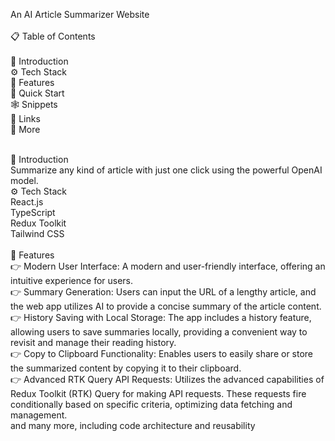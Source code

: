 
An AI Article Summarizer Website<br/>
<br/>
📋 Table of Contents<br/>
<br/>
🤖 Introduction<br/>
⚙️ Tech Stack<br/>
🔋 Features<br/>
🤸 Quick Start<br/>
🕸️ Snippets<br/>
🔗 Links<br/>
🚀 More<br/>

<br/>
🤖 Introduction<br/>
Summarize any kind of article with just one click using the powerful OpenAI model.
<br/>
⚙️ Tech Stack<br/>
React.js<br/>
TypeScript<br/>
Redux Toolkit<br/>
Tailwind CSS<br/>
<br/>
🔋 Features<br/>
👉 Modern User Interface: A modern and user-friendly interface, offering an intuitive experience for users.
<br/>
👉 Summary Generation: Users can input the URL of a lengthy article, and the web app utilizes AI to provide a concise summary of the article content.
<br/>
👉 History Saving with Local Storage: The app includes a history feature, allowing users to save summaries locally, providing a convenient way to revisit and manage their reading history.
<br/>
👉 Copy to Clipboard Functionality: Enables users to easily share or store the summarized content by copying it to their clipboard.
<br/>
👉 Advanced RTK Query API Requests: Utilizes the advanced capabilities of Redux Toolkit (RTK) Query for making API requests. These requests fire conditionally based on specific criteria, optimizing data fetching and management.
<br/>
and many more, including code architecture and reusability
<br/>


